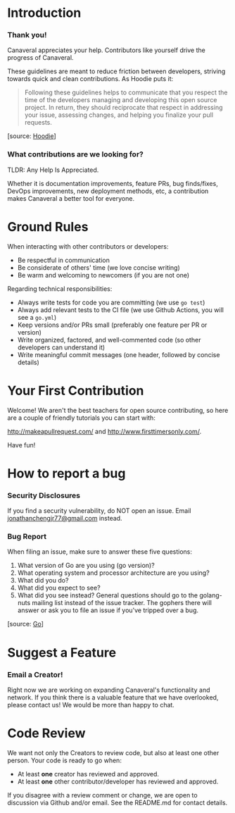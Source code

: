 # Introduction

### Thank you!

Canaveral appreciates your help. Contributors like yourself drive the progress of Canaveral.

These guidelines are meant to reduce friction between developers, striving towards quick and clean contributions. As Hoodie puts it:

> Following these guidelines helps to communicate that you respect the time of the developers managing and developing this open source project. In return, they should reciprocate that respect in addressing your issue, assessing changes, and helping you finalize your pull requests.

[source: [Hoodie](https://github.com/hoodiehq/hoodie/blob/master/CONTRIBUTING.md)]

### What contributions are we looking for?

TLDR: Any Help Is Appreciated.

Whether it is documentation improvements, feature PRs, bug finds/fixes, DevOps improvements, new deployment methods, etc, a contribution makes Canaveral a better tool for everyone.

# Ground Rules

When interacting with other contributors or developers:

- Be respectful in communication
- Be considerate of others' time (we love concise writing)
- Be warm and welcoming to newcomers (if you are not one)

Regarding technical responsibilities:

- Always write tests for code you are committing (we use `go test`)
- Always add relevant tests to the CI file (we use Github Actions, you will see a `go.yml`)
- Keep versions and/or PRs small (preferably one feature per PR or version)
- Write organized, factored, and well-commented code (so other developers can understand it)
- Write meaningful commit messages (one header, followed by concise details)

# Your First Contribution

Welcome! We aren't the best teachers for open source contributing, so here are a couple of friendly tutorials you can start with:

http://makeapullrequest.com/ and http://www.firsttimersonly.com/.

Have fun!

# How to report a bug

### Security Disclosures

If you find a security vulnerability, do NOT open an issue. Email jonathanchengjr77@gmail.com instead.

### Bug Report

When filing an issue, make sure to answer these five questions:

1. What version of Go are you using (go version)?
2. What operating system and processor architecture are you using?
3. What did you do?
4. What did you expect to see?
5. What did you see instead?
   General questions should go to the golang-nuts mailing list instead of the issue tracker. The gophers there will answer or ask you to file an issue if you've tripped over a bug.

[source: [Go](https://github.com/golang/go/blob/master/CONTRIBUTING.md#filing-issues)]

# Suggest a Feature

### Email a Creator!

Right now we are working on expanding Canaveral's functionality and network. If you think there is a valuable feature that we have overlooked, please contact us! We would be more than happy to chat.

# Code Review

We want not only the Creators to review code, but also at least one other person. Your code is ready to go when:

- At least **one** creator has reviewed and approved.
- At least **one** other contributor/developer has reviewed and approved.

If you disagree with a review comment or change, we are open to discussion via Github and/or email. See the README.md for contact details.